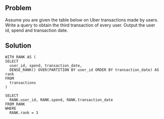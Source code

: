 ## Problem

Assume you are given the table below on Uber transactions made by users. Write a query to obtain the third transaction of every user. Output the user id, spend and transaction date.

## Solution

    WITH RANK AS (
    SELECT
      user_id, spend, transaction_date,
      DENSE_RANK() OVER(PARTITION BY user_id ORDER BY transaction_date) AS rank
    FROM
      transactions
    )

    SELECT
      RANK.user_id, RANK.spend, RANK.transaction_date
    FROM RANK
    WHERE 
      RANK.rank = 3
  

